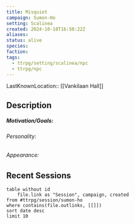 ```yaml
---
title: Misquiet
campaign: Sumon-Ho
setting: Scalinea
created: 2024-10-18T16:50:22Z
aliases: 
status: alive
species: 
faction: 
tags:
  - ttrpg/setting/scalinea/npc
  - ttrpg/npc
---
```


LastKnownLocation:: [[Vankilaan Hall]]

## Description

##### Motivation/Goals:


###### Personality:  


###### Appearance:  


## Recent Sessions

```dataview
table without id
    file.link as "Session", campaign, created
from #ttrpg/session/sumon-ho
where contains(file.outlinks, [[]])
sort date desc
limit 10
```
